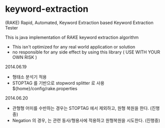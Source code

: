 keyword-extraction
==================

(RAKE) Rapid, Automated, Keyword Extraction based Keyword Extraction Tester

This is java implementation of RAKE keyword extraction algorithm


- This isn't optimized for any real world application or solution
- no responsible for any side effect by using this library ( USE WITH YOUR OWN RISK )

2014.06.19
- 형태소 분석기 적용
- STOPTAG 를 기반으로 stopword splitter 로 사용 ${home}/config/rake.properties

2014.06.20
- 관형형 어미를 수반하는 경우는 STOPTAG 에서 제외하고, 원형 복원을 한다. (진행중)
- Negation 의 경우, 는 관련 동사/형용사에 적용하고 원형복원을 시도한다. (진행중)

